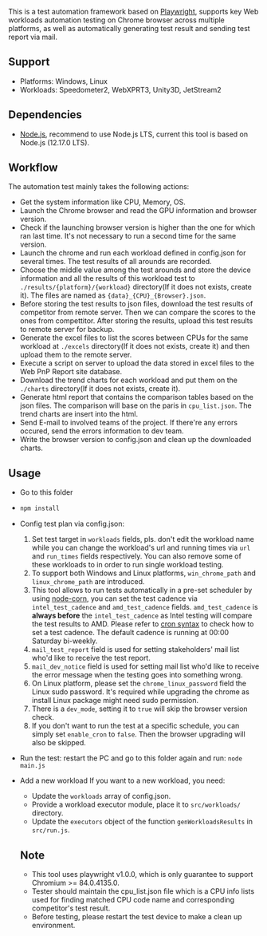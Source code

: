 This is a test automation framework based on [Playwright](https://github.com/microsoft/playwright), supports key Web workloads automation testing on Chrome browser across multiple platforms, as well as automatically generating test result and sending test report via mail.

## Support

- Platforms: Windows, Linux
- Workloads: Speedometer2, WebXPRT3, Unity3D, JetStream2

## Dependencies

- [Node.js](https://nodejs.org/en/), recommend to use Node.js LTS, current this tool is based on Node.js (12.17.0 LTS).

## Workflow
The automation test mainly takes the following actions:
* Get the system information like CPU, Memory, OS.
* Launch the Chrome browser and read the GPU information and browser version.
* Check if the launching browser version is higher than the one for which ran last time. It's not necessary to run a second time for
  the same version.
* Launch the chrome and run each workload defined in config.json for several times. The test results of all arounds are recorded.
* Choose the middle value among the test arounds and store the device information and all the results of this workload test
  to `./results/{platform}/{workload}` directory(If it does not exists, create it). The files are named as `{data}_{CPU}_{Browser}.json`.
* Before storing the test results to json files, download the test results of competitor from remote server. Then we can compare the
  scores to the ones from compettitor. After storing the results, upload this test results to remote server for backup.
* Generate the excel files to list the scores between CPUs for the same workload at `./excels` directory(If it does not exists, create it)
  and then upload them to the remote server.
* Execute a script on server to upload the data stored in excel files to the Web PnP Report site database.
* Download the trend charts for each workload and put them on the `./charts` directory(If it does not exists, create it).
* Generate html report that contains the comparison tables based on the json files. The comparison will base on the paris in
  `cpu_list.json`. The trend charts are insert into the html.
* Send E-mail to involved teams of the project. If there're any errors occured, send the errors information to dev team.
* Write the browser version to config.json and clean up the downloaded charts.

## Usage
- Go to this folder
- ```javascript
  npm install
  ```
- Config test plan via config.json:
  1. Set test target in `workloads` fields, pls. don't edit the workload name while you can change the workload's url and running times via `url` and `run_times` fields respectively. You can also remove some of these workloads to in order to run single workload testing.
  2. To support both Windows and Linux platforms, `win_chrome_path` and `linux_chrome_path` are introduced.
  3. This tool allows to run tests automatically in a pre-set scheduler by using [node-corn](https://github.com/node-cron/node-cron), you can set the test cadence via `intel_test_cadence` and `amd_test_cadence` fields. `amd_test_cadence` is **always before** the `intel_test_cadence` as Intel testing will compare the test results to AMD. Please refer to [cron syntax](https://www.npmjs.com/package/node-cron#cron-syntax) to check how to set a test cadence. The default cadence is running at 00:00 Saturday bi-weekly.
  4. `mail_test_report` field is used for setting stakeholders' mail list who'd like to receive the test report.
  5. `mail_dev_notice` field is used for setting mail list who'd like to receive the error message when the testing goes into something wrong.
  6. On Linux platform, please set the `chrome_linux_password` field the Linux sudo password. It's required while upgrading the
  chrome as install Linux package might need sudo permission.
  7. There is a `dev_mode`, setting it to `true` will skip the browser version check.
  8. If you don't want to run the test at a specific schedule, you can simply set `enable_cron` to `false`. Then the browser upgrading will also be skipped.

- Run the test: restart the PC and go to this folder again and run:
  `node main.js`
- Add a new workload
  If you want to a new workload, you need:
  * Update the `workloads` array of config.json.
  * Provide a workload executor module, place it to `src/workloads/` directory.
  * Update the `executors` object of the function `genWorkloadsResults` in `src/run.js`.

  ## Note

  - This tool uses playwright v1.0.0, which is only guarantee to support Chromium >= 84.0.4135.0.
  - Tester should maintain the cpu_list.json file which is a CPU info lists used for finding matched CPU code name and corresponding competitor's test result.
  - Before testing, please restart the test device to make a clean up environment.
